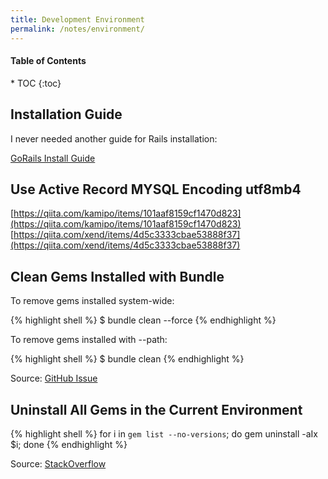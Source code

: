 ```yaml
---
title: Development Environment
permalink: /notes/environment/
---
```


<h4>Table of Contents</h4>
* TOC
{:toc}

## Installation Guide

I never needed another guide for Rails installation:

[GoRails Install Guide](https://gorails.com/setup)

## Use Active Record MYSQL Encoding utf8mb4

[https://qiita.com/kamipo/items/101aaf8159cf1470d823](https://qiita.com/kamipo/items/101aaf8159cf1470d823)<br />
[https://qiita.com/xend/items/4d5c3333cbae53888f37](https://qiita.com/xend/items/4d5c3333cbae53888f37)


## Clean Gems Installed with Bundle

To remove gems installed system-wide:

{% highlight shell %}
$ bundle clean --force
{% endhighlight %}

To remove gems installed with --path:

{% highlight shell %}
$ bundle clean
{% endhighlight %}

Source: [GitHub Issue](https://github.com/bundler/bundler/issues/6648)

## Uninstall All Gems in the Current Environment

{% highlight shell %}
for i in `gem list --no-versions`; do gem uninstall -aIx $i; done
{% endhighlight %}

Source: [StackOverflow](https://stackoverflow.com/questions/4907668/removing-all-installed-gems-and-starting-over/13491563)
